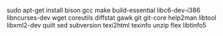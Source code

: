 sudo apt-get install bison gcc make build-essential libc6-dev-i386 libncurses-dev wget coreutils 
diffstat gawk git git-core help2man libtool libxml2-dev quilt sed subversion texi2html texinfo unzip 
flex libtinfo5
